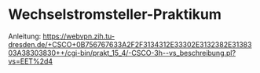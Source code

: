 # Wechselstromsteller-Praktikum
Anleitung: https://webvpn.zih.tu-dresden.de/+CSCO+0B756767633A2F2F3134312E33302E3132382E3138303A38303830++/cgi-bin/prakt_15_4/-CSCO-3h--vs_beschreibung.pl?vs=EET%2d4
